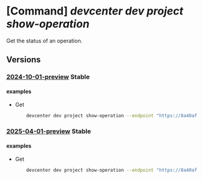 # [Command] _devcenter dev project show-operation_

Get the status of an operation.

## Versions

### [2024-10-01-preview](/Resources/data-plane/microsoft.devcenter/L3Byb2plY3RzL3t9L29wZXJhdGlvbnN0YXR1c2VzL3t9/2024-10-01-preview.xml) **Stable**

<!-- data-plane:microsoft.devcenter /projects/{}/operationstatuses/{} 2024-10-01-preview -->

#### examples

- Get
    ```bash
        devcenter dev project show-operation --endpoint "https://8a40af38-3b4c-4672-a6a4-5e964b1870ed-contosodevcenter.centralus.devcenter.azure.com/" --name "DevProject" --operation-id "f5dbdfab- fa0e-4831-8d13-25359aa5e680"
    ```

### [2025-04-01-preview](/Resources/data-plane/microsoft.devcenter/L3Byb2plY3RzL3t9L29wZXJhdGlvbnN0YXR1c2VzL3t9/2025-04-01-preview.xml) **Stable**

<!-- data-plane:microsoft.devcenter /projects/{}/operationstatuses/{} 2025-04-01-preview -->

#### examples

- Get
    ```bash
        devcenter dev project show-operation --endpoint "https://8a40af38-3b4c-4672-a6a4-5e964b1870ed-contosodevcenter.centralus.devcenter.azure.com/" --name "DevProject" --operation-id "f5dbdfab- fa0e-4831-8d13-25359aa5e680"
    ```
